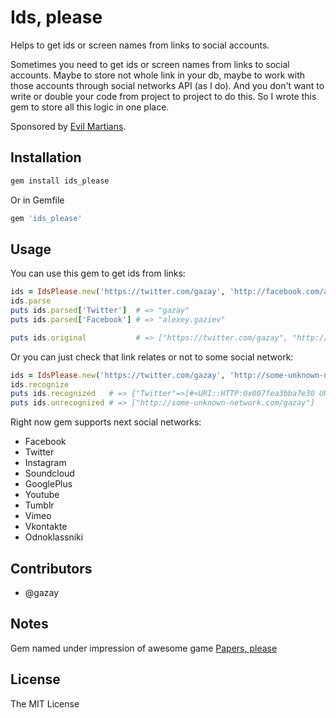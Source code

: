 # Ids, please

Helps to get ids or screen names from links to social accounts.

Sometimes you need to get ids or screen names from links to social accounts.
Maybe to store not whole link in your db, maybe to work with those accounts
through social networks API (as I do). And you don't want to write or double your
code from project to project to do this. So I wrote this gem to store all this logic
in one place.

Sponsored by [Evil Martians](http://evilmartians.com).

## Installation

```bash
gem install ids_please
```

Or in Gemfile

```ruby
gem 'ids_please'
```

## Usage

You can use this gem to get ids from links:

```ruby
ids = IdsPlease.new('https://twitter.com/gazay', 'http://facebook.com/alexey.gaziev')
ids.parse
puts ids.parsed['Twitter']  # => "gazay"
puts ids.parsed['Facebook'] # => "alexey.gaziev"

puts ids.original           # => ["https://twitter.com/gazay", "http://facebook.com/alexey.gaziev"]
```

Or you can just check that link relates or not to some social network:

```ruby
ids = IdsPlease.new('https://twitter.com/gazay', 'http://some-unknown-network.com/gazay')
ids.recognize
puts ids.recognized   # => {"Twitter"=>[#<URI::HTTP:0x007fea3bba7e30 URL:http://twitter.com/gazay>]}
puts ids.unrecognized # => ["http://some-unknown-network.com/gazay"]
```

Right now gem supports next social networks:

* Facebook
* Twitter
* Instagram
* Soundcloud
* GooglePlus
* Youtube
* Tumblr
* Vimeo
* Vkontakte
* Odnoklassniki

## Contributors

* @gazay

## Notes

Gem named under impression of awesome game [Papers, please](http://papersplea.se/)

## License

The MIT License
